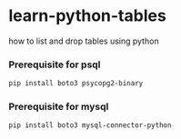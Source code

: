 # learn-python-tables
how to list and drop tables using python

### Prerequisite for psql
```bash
pip install boto3 psycopg2-binary
```
### Prerequisite for mysql
```bash
pip install boto3 mysql-connector-python
```
